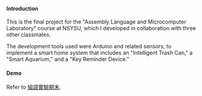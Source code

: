 #### Introduction
This is the final project for the "Assembly Language and Microcomputer Laboratory" course at NSYSU, which I developed in collaboration with three other classmates.

The development tools used were Arduino and related sensors, to implement a smart home system that includes an "Intelligent Trash Can," a "Smart Aquarium," and a "Key Reminder Device."

#### Demo
Refer to [組語實驗期末](https://youtu.be/c1i-WcKCbmw).
